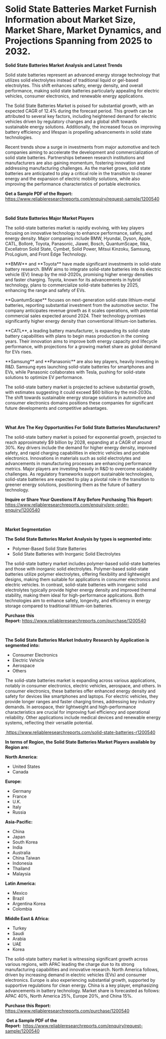 <p><h1>Solid State Batteries Market Furnish Information about Market Size, Market Share, Market Dynamics, and Projections Spanning from 2025 to 2032.</h1></p><p><strong>Solid State Batteries Market Analysis and Latest Trends</strong></p>
<p><p>Solid state batteries represent an advanced energy storage technology that utilizes solid electrolytes instead of traditional liquid or gel-based electrolytes. This shift enhances safety, energy density, and overall performance, making solid state batteries particularly appealing for electric vehicles, consumer electronics, and renewable energy applications.</p><p>The Solid State Batteries Market is poised for substantial growth, with an expected CAGR of 12.4% during the forecast period. This growth can be attributed to several key factors, including heightened demand for electric vehicles driven by regulatory changes and a global shift towards sustainable energy solutions. Additionally, the increased focus on improving battery efficiency and lifespan is propelling advancements in solid state technologies.</p><p>Recent trends show a surge in investments from major automotive and tech companies aiming to accelerate the development and commercialization of solid state batteries. Partnerships between research institutions and manufacturers are also gaining momentum, fostering innovation and addressing manufacturing challenges. As the market grows, solid state batteries are anticipated to play a critical role in the transition to cleaner energy and the expansion of electric mobility solutions, while also improving the performance characteristics of portable electronics.</p></p>
<p><strong>Get a Sample PDF of the Report:&nbsp;</strong> <a href="https://www.reliableresearchreports.com/enquiry/request-sample/1200540?utm_campaign=2800&utm_medium=2&utm_source=Github&utm_content=ia&utm_term=16042025&utm_id=solid-state-batteries">https://www.reliableresearchreports.com/enquiry/request-sample/1200540</a></p>
<p>&nbsp;</p>
<p><strong>Solid State Batteries Major Market Players</strong></p>
<p><p>The solid-state batteries market is rapidly evolving, with key players focusing on innovative technology to enhance performance, safety, and energy density. Major companies include BMW, Hyundai, Dyson, Apple, CATL, Bolloré, Toyota, Panasonic, Jiawei, Bosch, QuantumScape, Ilika, Excellatron Solid State, Cymbet, Solid Power, Mitsui Kinzoku, Samsung, ProLogium, and Front Edge Technology.</p><p>**BMW** and **Toyota** have made significant investments in solid-state battery research. BMW aims to integrate solid-state batteries into its electric vehicle (EV) lineup by the mid-2020s, promising higher energy densities and faster charging. Toyota, known for its advancements in hybrid technology, plans to commercialize solid-state batteries by 2025, enhancing the range and safety of EVs.</p><p>**QuantumScape** focuses on next-generation solid-state lithium-metal batteries, reporting substantial investment from the automotive sector. The company anticipates revenue growth as it scales operations, with potential commercial sales expected around 2024. Their technology promises significantly higher energy density than conventional lithium-ion batteries.</p><p>**CATL**, a leading battery manufacturer, is expanding its solid-state battery capabilities with plans to begin mass production in the coming years. Their innovation aims to improve both energy capacity and lifecycle performance, with projections for a growing market share as global demand for EVs rises.</p><p>**Samsung** and **Panasonic** are also key players, heavily investing in R&D. Samsung eyes launching solid-state batteries for smartphones and EVs, while Panasonic collaborates with Tesla, pushing for solid-state solutions to optimize EV performance.</p><p>The solid-state battery market is projected to achieve substantial growth, with estimates suggesting it could exceed $60 billion by the mid-2030s. The shift towards sustainable energy storage solutions in automotive and consumer electronics domains positions these companies for significant future developments and competitive advantages.</p></p>
<p>&nbsp;</p>
<p><strong>What Are The Key Opportunities For Solid State Batteries Manufacturers?</strong></p>
<p><p>The solid-state battery market is poised for exponential growth, projected to reach approximately $9 billion by 2028, expanding at a CAGR of around 30%. Key drivers include the demand for higher energy density, improved safety, and rapid charging capabilities in electric vehicles and portable electronics. Innovations in materials such as solid electrolytes and advancements in manufacturing processes are enhancing performance metrics. Major players are investing heavily in R&D to overcome scalability challenges. As regulatory frameworks support sustainable technologies, solid-state batteries are expected to play a pivotal role in the transition to greener energy solutions, positioning them as the future of battery technology.</p></p>
<p><strong>Inquire or Share Your Questions If Any Before Purchasing This Report:</strong> <a href="https://www.reliableresearchreports.com/enquiry/pre-order-enquiry/1200540?utm_campaign=2800&utm_medium=2&utm_source=Github&utm_content=ia&utm_term=16042025&utm_id=solid-state-batteries">https://www.reliableresearchreports.com/enquiry/pre-order-enquiry/1200540</a></p>
<p>&nbsp;</p>
<p><strong>Market Segmentation</strong></p>
<p><strong>The Solid State Batteries Market Analysis by types is segmented into:</strong></p>
<p><ul><li>Polymer-Based Solid State Batteries</li><li>Solid State Batteries with Inorganic Solid Electrolytes</li></ul></p>
<p><p>The solid-state battery market includes polymer-based solid-state batteries and those with inorganic solid electrolytes. Polymer-based solid-state batteries utilize polymer electrolytes, offering flexibility and lightweight designs, making them suitable for applications in consumer electronics and electric vehicles. In contrast, solid-state batteries with inorganic solid electrolytes typically provide higher energy density and improved thermal stability, making them ideal for high-performance applications. Both technologies aim to enhance safety, longevity, and efficiency in energy storage compared to traditional lithium-ion batteries.</p></p>
<p><strong>Purchase this Report:&nbsp;</strong><a href="https://www.reliableresearchreports.com/purchase/1200540?utm_campaign=2800&utm_medium=2&utm_source=Github&utm_content=ia&utm_term=16042025&utm_id=solid-state-batteries">https://www.reliableresearchreports.com/purchase/1200540</a></p>
<p>&nbsp;</p>
<p><strong>The Solid State Batteries Market Industry Research by Application is segmented into:</strong></p>
<p><ul><li>Consumer Electronics</li><li>Electric Vehicle</li><li>Aerospace</li><li>Others</li></ul></p>
<p><p>The solid-state batteries market is expanding across various applications, notably in consumer electronics, electric vehicles, aerospace, and others. In consumer electronics, these batteries offer enhanced energy density and safety for devices like smartphones and laptops. For electric vehicles, they provide longer ranges and faster charging times, addressing key industry demands. In aerospace, their lightweight and high-performance characteristics are crucial for improving fuel efficiency and operational reliability. Other applications include medical devices and renewable energy systems, reflecting their versatile potential.</p></p>
<p><a href="https://www.reliableresearchreports.com/solid-state-batteries-r1200540?utm_campaign=2800&utm_medium=2&utm_source=Github&utm_content=ia&utm_term=16042025&utm_id=solid-state-batteries">&nbsp;https://www.reliableresearchreports.com/solid-state-batteries-r1200540</a></p>
<p><strong>In terms of Region, the Solid State Batteries Market Players available by Region are:</strong></p>
<p>
    <p> <strong> North America: </strong>
        <ul>
            <li>United States</li>
            <li>Canada</li>
        </ul>
        </p> 
    <p> <strong> Europe: </strong>
        <ul>
            <li>Germany</li>
            <li>France</li>
            <li>U.K.</li>
            <li>Italy</li>
            <li>Russia</li>
        </ul>
        </p> 
    <p> <strong> Asia-Pacific: </strong>
        <ul>
            <li>China</li>
            <li>Japan</li>
            <li>South Korea</li>
            <li>India</li>
            <li>Australia</li>
            <li>China Taiwan</li>
            <li>Indonesia</li>
            <li>Thailand</li>
            <li>Malaysia</li>
        </ul>
        </p> 
    <p> <strong> Latin America: </strong>
        <ul>
            <li>Mexico</li>
            <li>Brazil</li>
            <li>Argentina Korea</li>
            <li>Colombia</li>
        </ul>
        </p> 
    <p> <strong> Middle East & Africa: </strong>
        <ul>
            <li>Turkey</li>
            <li>Saudi</li>
            <li>Arabia</li>
            <li>UAE</li>
            <li>Korea</li>
        </ul>
    </p>
    </p>
<p><p>The solid-state battery market is witnessing significant growth across various regions, with APAC leading the charge due to its strong manufacturing capabilities and innovative research. North America follows, driven by increasing demand in electric vehicles (EVs) and consumer electronics. Europe is also experiencing substantial growth, supported by supportive regulations for clean energy. China is a key player, emphasizing advancements in battery technology. Market share is forecasted as follows: APAC 40%, North America 25%, Europe 20%, and China 15%.</p></p>
<p><strong>Purchase this Report: </strong><a href="https://www.reliableresearchreports.com/purchase/1200540?utm_campaign=2800&utm_medium=2&utm_source=Github&utm_content=ia&utm_term=16042025&utm_id=solid-state-batteries">https://www.reliableresearchreports.com/purchase/1200540</a></p>
<p>&nbsp;<strong>Get a Sample PDF of the Report:&nbsp;&nbsp;</strong><a href="https://www.reliableresearchreports.com/enquiry/request-sample/1200540?utm_campaign=2800&utm_medium=2&utm_source=Github&utm_content=ia&utm_term=16042025&utm_id=solid-state-batteries">https://www.reliableresearchreports.com/enquiry/request-sample/1200540</a></p>
<p><strong></strong></p>
<p><p></p><p></p><p></p></p>